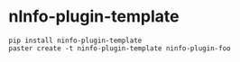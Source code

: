 nInfo-plugin-template
=====================

    pip install ninfo-plugin-template
    paster create -t ninfo-plugin-template ninfo-plugin-foo

